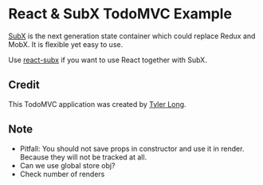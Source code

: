 # React & SubX TodoMVC Example

[SubX](https://github.com/tylerlong/subx) is the next generation state container which could replace Redux and MobX. It is flexible yet easy to use.

Use [react-subx](https://github.com/tylerlong/react-subx) if you want to use React together with SubX.


## Credit

This TodoMVC application was created by [Tyler Long](https://github.com/tylerlong).


## Note

- Pitfall: You should not save props in constructor and use it in render. Because they will not be tracked at all.
- Can we use global store obj?
- Check number of renders
